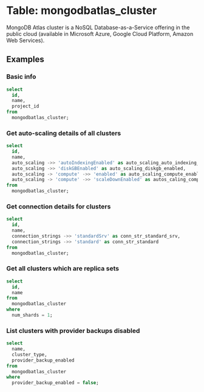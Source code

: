 # Table: mongodbatlas_cluster

MongoDB Atlas cluster is a NoSQL Database-as-a-Service offering in the public cloud (available in Microsoft Azure, Google Cloud Platform, Amazon Web Services).

## Examples

### Basic info

```sql
select
  id,
  name,
  project_id
from
  mongodbatlas_cluster;
```

### Get auto-scaling details of all clusters

```sql
select
  id,
  name,
  auto_scaling ->> 'autoIndexingEnabled' as auto_scaling_auto_indexing_enabled,
  auto_scaling ->> 'diskGBEnabled' as auto_scaling_diskgb_enabled,
  auto_scaling -> 'compute' ->> 'enabled' as auto_scaling_compute_enabled,
  auto_scaling -> 'compute' ->> 'scaleDownEnabled' as autos_caling_compute_scale_down_enabled
from
  mongodbatlas_cluster;
```

### Get connection details for clusters

```sql
select
  id,
  name,
  connection_strings ->> 'standardSrv' as conn_str_standard_srv,
  connection_strings ->> 'standard' as conn_str_standard
from
  mongodbatlas_cluster;
```

### Get all clusters which are replica sets

```sql
select
  id,
  name
from
  mongodbatlas_cluster
where
  num_shards = 1;
```

### List clusters with provider backups disabled

```sql
select
  name,
  cluster_type,
  provider_backup_enabled
from
  mongodbatlas_cluster
where
  provider_backup_enabled = false;
```

